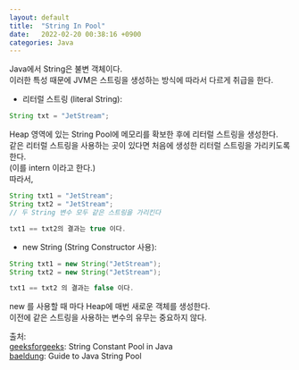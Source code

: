 ```yaml
---
layout: default
title:  "String In Pool"
date:   2022-02-20 00:38:16 +0900
categories: Java
---
```


Java에서 String은 불변 객체이다.  
이러한 특성 때문에 JVM은 스트링을 생성하는 방식에 따라서 다르게 취급을 한다.  
* 리터럴 스트링 (literal String):    

```java
String txt = "JetStream";
```  
Heap 영역에 있는 String Pool에 메모리를 확보한 후에 리터럴 스트링을 생성한다.  
같은 리터럴 스트링을 사용하는 곳이 있다면 처음에 생성한 리터럴 스트링을 가리키도록 한다.  
(이를 intern 이라고 한다.)  
따라서,  

```java
String txt1 = "JetStream";
String txt2 = "JetStream";
// 두 String 변수 모두 같은 스트링을 가리킨다

txt1 == txt2의 결과는 true 이다. 
```

* new String (String Constructor 사용):  

```java
String txt1 = new String("JetStream");
String txt2 = new String("JetStream");

txt1 == txt2 의 결과는 false 이다.
```

new 를 사용할 때 마다 Heap에 매번 새로운 객체를 생성한다.  
이전에 같은 스트링을 사용하는 변수의 유무는 중요하지 않다.


출처:  
[geeksforgeeks]: String Constant Pool in Java  
[baeldung]: Guide to Java String Pool


[geeksforgeeks]: https://www.geeksforgeeks.org/string-constant-pool-in-java/
[baeldung]: https://www.baeldung.com/java-string-pool